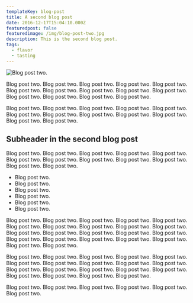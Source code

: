 ```yaml
---
templateKey: blog-post
title: A second blog post
date: 2016-12-17T15:04:10.000Z
featuredpost: false
featuredimage: /img/blog-post-two.jpg
description: This is the second blog post.
tags:
  - flavor
  - tasting
---
```

![Blog post two.](/img/blog-post-two.jpg)

Blog post two. Blog post two. Blog post two. Blog post two. Blog post two. Blog post two. Blog post two. Blog post two. Blog post two. Blog post two. Blog post two. Blog post two. Blog post two. Blog post two. 

Blog post two. Blog post two. Blog post two. Blog post two. Blog post two. Blog post two. Blog post two. Blog post two. Blog post two. Blog post two. Blog post two. Blog post two. 

## Subheader in the second blog post

Blog post two. Blog post two. Blog post two. Blog post two. Blog post two. Blog post two. Blog post two. Blog post two. Blog post two. Blog post two. Blog post two. Blog post two. 

* Blog post two. 
* Blog post two. 
* Blog post two. 
* Blog post two. 
* Blog post two. 
* Blog post two. 

Blog post two. Blog post two. Blog post two. Blog post two. Blog post two. Blog post two. Blog post two. Blog post two. Blog post two. Blog post two. Blog post two. Blog post two. Blog post two. Blog post two. Blog post two. Blog post two. Blog post two. Blog post two. Blog post two. Blog post two. Blog post two. Blog post two. 

Blog post two. Blog post two. Blog post two. Blog post two. Blog post two. Blog post two. Blog post two. Blog post two. Blog post two. Blog post two. Blog post two. Blog post two. Blog post two. Blog post two. Blog post two. Blog post two. Blog post two. Blog post two. Blog post two. 

Blog post two. Blog post two. Blog post two. Blog post two. Blog post two. Blog post two. 
